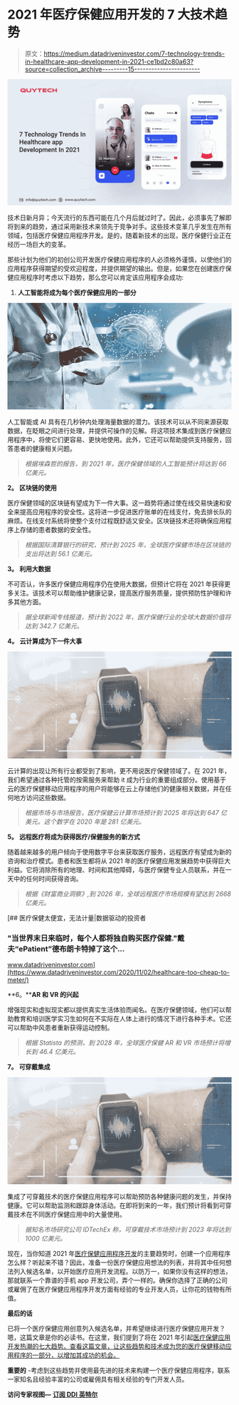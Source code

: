 # 2021 年医疗保健应用开发的 7 大技术趋势

> 原文：<https://medium.datadriveninvestor.com/7-technology-trends-in-healthcare-app-development-in-2021-ce1bd2c80a63?source=collection_archive---------15----------------------->

![](img/735dc2e80ae30deae43551e45c2b895e.png)

技术日新月异；今天流行的东西可能在几个月后就过时了。因此，必须事先了解即将到来的趋势，通过采用新技术来领先于竞争对手。这些技术变革几乎发生在所有领域，包括医疗保健应用程序开发。是的，随着新技术的出现，医疗保健行业正在经历一场巨大的变革。

那些计划为他们的初创公司开发医疗保健应用程序的人必须格外谨慎，以使他们的应用程序获得期望的受欢迎程度，并提供期望的输出。但是，如果您在创建医疗保健应用程序时考虑以下趋势，那么您可以肯定该应用程序会成功:

1.  **人工智能将成为每个医疗保健应用的一部分**

![](img/12c1db3ce57adac412e5d31d3636d7d4.png)

人工智能或 AI 具有在几秒钟内处理海量数据的潜力。该技术可以从不同来源获取数据，在眨眼之间进行处理，并提供可操作的见解。将这项技术集成到医疗保健应用程序中，将使它们更容易、更快地使用。此外，它还可以帮助提供支持服务，回答患者的健康相关问题。

> *根据埃森哲的报告，到 2021 年，医疗保健领域的人工智能预计将达到 66 亿美元。*

**2。** **区块链的使用**

医疗保健领域的区块链有望成为下一件大事。这一趋势将通过使在线交易快速和安全来提高应用程序的安全性。这将进一步促进医疗账单的在线支付，免去排长队的麻烦。在线支付系统将使整个支付过程既舒适又安全。区块链技术还将确保应用程序上存储的患者数据的安全性。

> *根据国际清算银行的研究，预计到 2025 年，全球医疗保健市场在区块链的支出将达到 56.1 亿美元。*

**3。** **利用大数据**

不可否认，许多医疗保健应用程序仍在使用大数据，但预计它将在 2021 年获得更多关注。该技术可以帮助维护健康记录，提高医疗服务质量，提供预防性护理和许多其他方面。

> *据全球新闻专线报道，预计到 2022 年，医疗保健行业的全球大数据价值将达到 342.7 亿美元。*

**4。** **云计算成为下一件大事**

![](img/9eaf91fd0371221657e3973127b4a990.png)

云计算的出现让所有行业都受到了影响，更不用说医疗保健领域了。在 2021 年，我们希望通过各种托管的按需服务来帮助 it 成为行业的重要组成部分。使用基于云的医疗保健移动应用程序的用户将能够在云上存储他们的健康相关数据，并在任何地方访问这些数据。

> *根据市场与市场报告，医疗保健云计算市场预计到 2025 年将达到 647 亿美元。这个数字在 2020 年是 281 亿美元。*

**5。** **远程医疗将成为获得医疗/保健服务的新方式**

随着越来越多的用户倾向于使用数字平台来获取医疗服务，远程医疗有望成为新的咨询和治疗模式。患者和医生都将从 2021 年的医疗保健应用发展趋势中获得巨大利益。它将消除所有的地理、时间和其他障碍，与医疗保健专业人员联系，并在一天中的任何时间获得咨询。

> *根据《财富商业洞察》,到 2026 年，全球远程医疗市场规模有望达到 2668 亿美元。*

[](https://www.datadriveninvestor.com/2020/11/02/healthcare-too-cheap-to-meter/) [## 医疗保健太便宜，无法计量|数据驱动的投资者

### "当世界末日来临时，每个人都将独自购买医疗保健."戴夫“ePatient”德布朗卡特掉了这个…

www.datadriveninvestor.com](https://www.datadriveninvestor.com/2020/11/02/healthcare-too-cheap-to-meter/) 

**6。****AR 和 VR 的兴起**

增强现实和虚拟现实都以提供真实生活体验而闻名。在医疗保健领域，他们可以帮助教育和培训医学实习生如何在不实际在人体上进行的情况下进行各种手术。它还可以帮助中风患者重新获得运动控制。

> *根据 Statista 的预测，到 2028 年，全球医疗保健 AR 和 VR 市场预计将增长到 46.4 亿美元。*

**7。** **可穿戴集成**

![](img/9eaf91fd0371221657e3973127b4a990.png)

集成了可穿戴技术的医疗保健应用程序可以帮助预防各种健康问题的发生，并保持健康。它可以帮助监测和跟踪身体活动。在即将到来的一年，我们预计将看到可穿戴技术在不同医疗保健应用中的大量使用。

> *据知名市场研究公司 IDTechEx 称，可穿戴技术市场预计到 2023 年将达到 1000 亿美元。*

现在，当你知道 2021 年[医疗保健应用程序开发](https://www.quytech.com/solutions-enterprise/healthcare-industry.php)的主要趋势时，创建一个应用程序怎么样？听起来不错？因此，准备一份医疗保健应用想法的列表，并将其中任何想法列入候选名单，以开始医疗应用开发流程。以防万一，如果你没有这样的想法，那就联系一个靠谱的手机 app 开发公司，弄个一样的。确保你选择了正确的公司或雇佣了在医疗保健应用程序开发方面有经验的专业开发人员，让你花的钱物有所值。

**最后的话**

已将一个医疗保健应用创意列入候选名单，并希望继续进行医疗保健应用开发？嗯，这篇文章是你的必读书。在这里，我们提到了将在 2021 年引起[医疗保健应用开发热潮的七大趋势。查看这篇文章，让这些趋势和技术成为您的医疗保健移动应用程序的一部分，以增加其成功的机会。](https://www.quytech.com/healthcare-app-development.php)

**重要的** -考虑到这些趋势并使用最先进的技术来构建一个医疗保健应用程序，联系一家知名且经验丰富的公司或雇佣具有相关经验的专门开发人员。

**访问专家视图—** [**订阅 DDI 英特尔**](https://datadriveninvestor.com/ddi-intel)